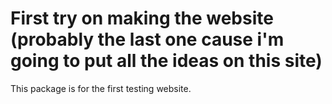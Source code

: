 # First try on making the website (probably the last one cause i'm going to put all the ideas on this site)

This package is for the first testing website.
